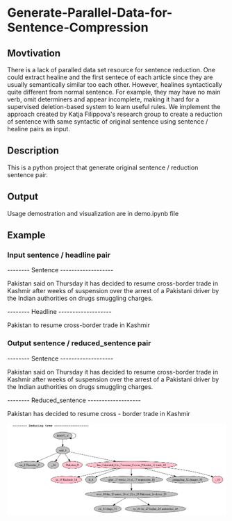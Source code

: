 # Generate-Parallel-Data-for-Sentence-Compression

## Movtivation

There is a lack of paralled data set resource for sentence reduction. One could extract healine and the first sentece of each article since they are usually semantically similar too each other. However, healines syntactically quite different from normal sentence. For example, they may have no main verb, omit determiners and appear incomplete, making it hard for a supervised deletion-based system to learn useful rules. We implement the approach created by Katja Filippova's research group to create a reduction of sentence with same syntactic of original sentence using sentence / healine pairs as input. 

## Description

This is a python project that generate original sentence / reduction sentence pair. 

## Output

Usage demostration and visualization are in demo.ipynb file

## Example

### Input sentence / headline pair

-------- Sentence -------------------

Pakistan said on Thursday it has decided to resume cross-border trade in Kashmir after weeks of suspension over the arrest of a Pakistani driver by the Indian authorities on drugs smuggling charges.

-------- Headline -------------------

Pakistan to resume cross-border trade in Kashmir

### Output sentence / reduced_sentence pair

-------- Sentence -------------------

Pakistan said on Thursday it has decided to resume cross-border trade in Kashmir after weeks of suspension over the arrest of a Pakistani driver by the Indian authorities on drugs smuggling charges.

-------- Reduced_sentence -------------------

Pakistan has decided to resume cross - border trade in Kashmir

![Alt text](/reduction_tree.png?raw=true "Optional Title")
